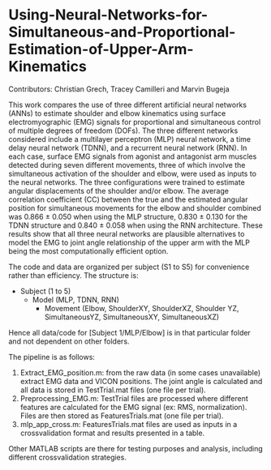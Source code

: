 # Using-Neural-Networks-for-Simultaneous-and-Proportional-Estimation-of-Upper-Arm-Kinematics
Contributors: Christian Grech, Tracey Camilleri and Marvin Bugeja


This work compares the use of three different artificial neural networks (ANNs) to estimate shoulder and elbow kinematics using surface electromyographic (EMG) signals for proportional and simultaneous control of multiple degrees of freedom (DOFs). The three different networks considered include a multilayer perceptron (MLP) neural network, a time delay neural network (TDNN), and a recurrent neural network (RNN). In each case, surface EMG signals from agonist and antagonist arm muscles detected during seven  different movements, three of which involve the simultaneous activation of the shoulder and elbow, were used as inputs to the neural networks. The three configurations were trained to estimate angular displacements of the shoulder and/or elbow. The average correlation coefficient (CC) between the true and the estimated angular position for simultaneous movements for the elbow and shoulder combined was 0.866 ± 0.050 when using the MLP structure, 0.830 ± 0.130 for the TDNN structure and 0.840 ± 0.058 when using the RNN architecture. These results show that all three neural networks are plausible alternatives to model the EMG to joint angle relationship of the upper arm with the MLP being the most computationally efficient option.


The code and data are organized per subject (S1 to S5) for convenience rather than efficiency. The structure is:
* Subject (1 to 5)
    * Model (MLP, TDNN, RNN)
        * Movement (Elbow, ShoulderXY, ShoulderXZ, Shoulder YZ, SimultaneousYZ, SimultaneousXY, SimultaneousXZ)

Hence all data/code for [Subject 1/MLP/Elbow] is in that particular folder and not dependent on other folders.

The pipeline is as follows:
1. Extract_EMG_position.m: from the raw data (in some cases unavailable) extract EMG data and VICON positions. The joint angle is calculated and all data is stored in TestTrial.mat files (one file per trial).
2. Preprocessing_EMG.m: TestTrial files are processed where different features are calculated for the EMG signal (ex: RMS, normalization). Files are then stored as FeaturesTrials.mat (one file per trial).
3. mlp_app_cross.m: FeaturesTrials.mat files are used as inputs in a crossvalidation format and results presented in a table.

Other MATLAB scripts are there for testing purposes and analysis, including different crossvalidation strategies.
